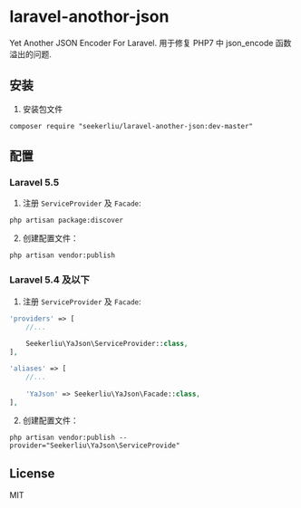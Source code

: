 # laravel-anothor-json

Yet Another JSON Encoder For Laravel.
用于修复 PHP7 中 json_encode 函数溢出的问题.

## 安装

1. 安装包文件

  ```shell
  composer require "seekerliu/laravel-another-json:dev-master"
  ```

## 配置

### Laravel 5.5
1. 注册 `ServiceProvider` 及 `Facade`:

  ```shell
  php artisan package:discover
  ```

2. 创建配置文件：
 
  ```shell
  php artisan vendor:publish
  ```
  
### Laravel 5.4 及以下
1. 注册 `ServiceProvider` 及 `Facade`:

  ```php
  'providers' => [
      //...
      
      Seekerliu\YaJson\ServiceProvider::class,
  ],
  
  'aliases' => [
      //...
      
      'YaJson' => Seekerliu\YaJson\Facade::class,
  ],
  ```
 

2. 创建配置文件：

  ```shell
  php artisan vendor:publish --provider="Seekerliu\YaJson\ServiceProvide"
  ```
  

## License

MIT
